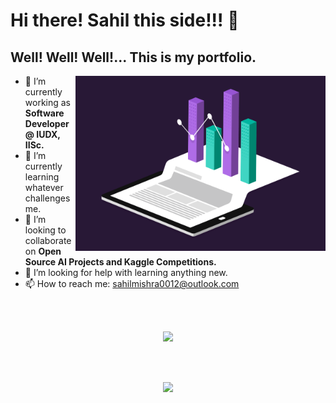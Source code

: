 # Hi there! Sahil this side!!! 👋
## Well! Well! Well!... This is my portfolio.

<img align="right" alt="GIF" src="data.gif" width="400px" />


- 🔭 I’m currently working as **Software Developer @ IUDX, IISc.**
- 🌱 I’m currently learning whatever challenges me.
- 👯 I’m looking to collaborate on **Open Source AI Projects and Kaggle Competitions.**
- 🤔 I’m looking for help with learning anything new.
- 📫 How to reach me: sahilmishra0012@outlook.com


<br>
<br>
<p align="center">
  <img src="https://komarev.com/ghpvc/?username=sahilmishra0012&color=blueviolet">
</p>

<br>
<br>
<p align="center">
  <img src="https://github-readme-stats.vercel.app/api?username=sahilmishra0012&show_icons=true&count_private=true">
</p>
